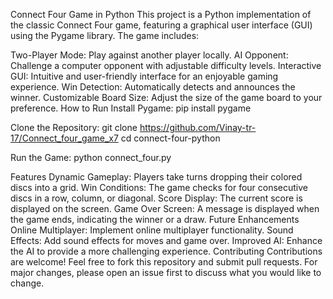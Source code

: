 Connect Four Game in Python
This project is a Python implementation of the classic Connect Four game, featuring a graphical user interface (GUI) using the Pygame library. The game includes:

Two-Player Mode: Play against another player locally.
AI Opponent: Challenge a computer opponent with adjustable difficulty levels.
Interactive GUI: Intuitive and user-friendly interface for an enjoyable gaming experience.
Win Detection: Automatically detects and announces the winner.
Customizable Board Size: Adjust the size of the game board to your preference.
How to Run
Install Pygame:
pip install pygame

Clone the Repository:
git clone https://github.com/Vinay-tr-17/Connect_four_game_x7
cd connect-four-python

Run the Game:
python connect_four.py

Features
Dynamic Gameplay: Players take turns dropping their colored discs into a grid.
Win Conditions: The game checks for four consecutive discs in a row, column, or diagonal.
Score Display: The current score is displayed on the screen.
Game Over Screen: A message is displayed when the game ends, indicating the winner or a draw.
Future Enhancements
Online Multiplayer: Implement online multiplayer functionality.
Sound Effects: Add sound effects for moves and game over.
Improved AI: Enhance the AI to provide a more challenging experience.
Contributing
Contributions are welcome! Feel free to fork this repository and submit pull requests. For major changes, please open an issue first to discuss what you would like to change.
